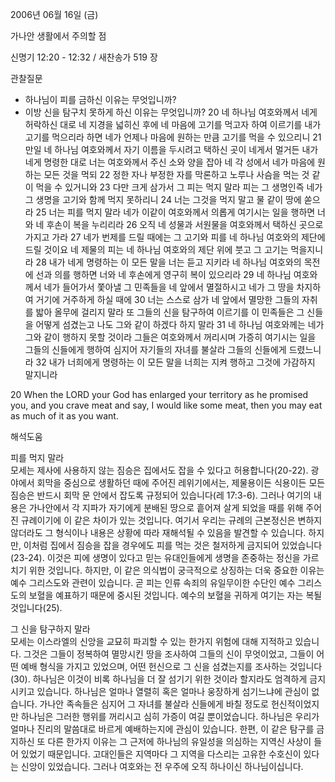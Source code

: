 2006년 06월 16일 (금)

가나안 생활에서 주의할 점



신명기 12:20 - 12:32 / 새찬송가 519 장


관찰질문
- 하나님이 피를 금하신 이유는 무엇입니까?
- 이방 신을 탐구치 못하게 하신 이유는 무엇입니까? 
20 네 하나님 여호와께서 네게 허락하신 대로 네 지경을 넓히신 후에 네 마음에 고기를 먹고자 하여 이르기를 내가 고기를 먹으리라 하면 네가 언제나 마음에 원하는 만큼 고기를 먹을 수 있으리니 21 만일 네 하나님 여호와께서 자기 이름을 두시려고 택하신 곳이 네게서 멀거든 내가 네게 명령한 대로 너는 여호와께서 주신 소와 양을 잡아 네 각 성에서 네가 마음에 원하는 모든 것을 먹되 22 정한 자나 부정한 자를 막론하고 노루나 사슴을 먹는 것 같이 먹을 수 있거니와 23 다만 크게 삼가서 그 피는 먹지 말라 피는 그 생명인즉 네가 그 생명을 고기와 함께 먹지 못하리니 24 너는 그것을 먹지 말고 물 같이 땅에 쏟으라 25 너는 피를 먹지 말라 네가 이같이 여호와께서 의롭게 여기시는 일을 행하면 너와 네 후손이 복을 누리리라 26 오직 네 성물과 서원물을 여호와께서 택하신 곳으로 가지고 가라 27 네가 번제를 드릴 때에는 그 고기와 피를 네 하나님 여호와의 제단에 드릴 것이요 네 제물의 피는 네 하나님 여호와의 제단 위에 붓고 그 고기는 먹을지니라 28 내가 네게 명령하는 이 모든 말을 너는 듣고 지키라 네 하나님 여호와의 목전에 선과 의를 행하면 너와 네 후손에게 영구히 복이 있으리라 29 네 하나님 여호와께서 네가 들어가서 쫓아낼 그 민족들을 네 앞에서 멸절하시고 네가 그 땅을 차지하여 거기에 거주하게 하실 때에 30 너는 스스로 삼가 네 앞에서 멸망한 그들의 자취를 밟아 올무에 걸리지 말라 또 그들의 신을 탐구하여 이르기를 이 민족들은 그 신들을 어떻게 섬겼는고 나도 그와 같이 하겠다 하지 말라 31 네 하나님 여호와께는 네가 그와 같이 행하지 못할 것이라 그들은 여호와께서 꺼리시며 가증히 여기시는 일을 그들의 신들에게 행하여 심지어 자기들의 자녀를 불살라 그들의 신들에게 드렸느니라 32 내가 너희에게 명령하는 이 모든 말을 너희는 지켜 행하고 그것에 가감하지 말지니라 

20  When the LORD your God has enlarged your territory as he promised you, and you crave meat and say, I would like some meat, then you may eat as much of it as you want.

해석도움





피를 먹지 말라  
모세는 제사에 사용하지 않는 짐승은 집에서도 잡을 수 있다고 허용합니다(20-22). 광야에서 회막을 중심으로 생활하던 때에 주어진 레위기에서는, 제물용이든 식용이든 모든 짐승은 반드시 회막 문 안에서 잡도록 규정되어 있습니다(레 17:3-6). 그러나 여기의 내용은 가나안에서 각 지파가 자기에게 분배된 땅으로 흩어져 살게 되었을 때를 위해 주어진 규례이기에 이 같은 차이가 있는 것입니다. 여기서 우리는 규례의 근본정신은 변하지 않더라도 그 형식이나 내용은 상황에 따라 재해석될 수 있음을 발견할 수 있습니다. 하지만, 이처럼 집에서 짐승을 잡을 경우에도 피를 먹는 것은 철저하게 금지되어 있었습니다(23-24). 이것은 피에 생명이 있다고 믿는 유대인들에게 생명을 존중하는 정신을 가르치기 위한 것입니다. 하지만, 이 같은 의식법이 궁극적으로 상징하는 더욱 중요한 이유는 예수 그리스도와 관련이 있습니다. 곧 피는 인류 속죄의 유일무이한 수단인 예수 그리스도의 보혈을 예표하기 때문에 중시된 것입니다. 예수의 보혈을 귀하게 여기는 자는 복될 것입니다(25). 

그 신을 탐구하지 말라  
모세는 이스라엘의 신앙을 교묘히 파괴할 수 있는 한가지 위험에 대해 지적하고 있습니다. 그것은 그들이 정복하여 멸망시킨 땅을 조사하여 그들의 신이 무엇이었고, 그들이 어떤 예배 형식을 가지고 있었으며, 어떤 헌신으로 그 신을 섬겼는지를 조사하는 것입니다(30). 하나님은 이것이 비록 하나님을 더 잘 섬기기 위한 것이라 할지라도 엄격하게 금지시키고 있습니다. 하나님은 얼마나 열렬히 혹은 얼마나 웅장하게 섬기느냐에 관심이 없습니다. 가나안 족속들은 심지어 그 자녀를 불살라 신들에게 바칠 정도로 헌신적이었지만 하나님은 그러한 행위를 꺼리시고 심히 가증이 여길 뿐이었습니다. 하나님은 우리가 얼마나 진리의 말씀대로 바르게 예배하는지에 관심이 있습니다. 한편, 이 같은 탐구를 금지하신 또 다른 한가지 이유는 그 근저에 하나님의 유일성을 의심하는 지역신 사상이 들어 있었기 때문입니다. 고대인들은 지역마다 그 지역을 다스리는 고유한 수호신이 있다는 신앙이 있었습니다. 그러나 여호와는 전 우주에 오직 하나이신 하나님이십니다.